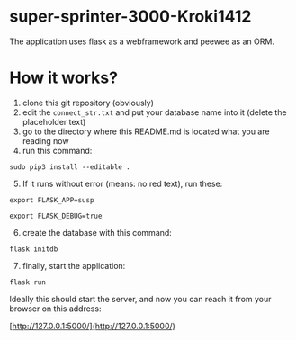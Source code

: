# super-sprinter-3000-Kroki1412

The application uses flask as a webframework and peewee as an ORM.

# How it works?

1. clone this git repository (obviously)
1. edit the `connect_str.txt` and put your database name into it (delete the placeholder text)
1. go to the directory where this README.md is located what you are reading now
1. run this command:

`sudo pip3 install --editable .`

5. If it runs without error (means: no red text), run these:

`export FLASK_APP=susp`

`export FLASK_DEBUG=true`

6. create the database with this command:

`flask initdb`

7. finally, start the application:

`flask run`

Ideally this should start the server, and now you can reach it from your browser on this address:

[http://127.0.0.1:5000/](http://127.0.0.1:5000/)


